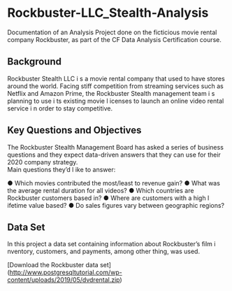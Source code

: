 # Rockbuster-LLC_Stealth-Analysis
Documentation of an Analysis Project done on the ficticious movie rental company Rockbuster, as part of the CF Data Analysis Certification course.

## Background
Rockbuster Stealth LLC i s a movie rental company that used to have stores around the
world. Facing stiff competition from streaming services such as Netflix and Amazon Prime,
the Rockbuster Stealth management team i s planning to use i ts existing movie l icenses to
launch an online video rental service i n order to stay competitive.

## Key Questions and Objectives
The Rockbuster Stealth Management Board has asked a series of business questions and
they expect data-driven answers that they can use for their 2020 company strategy.  
Main questions they’d l ike to answer:

  ● Which movies contributed the most/least to revenue gain?
  ● What was the average rental duration for all videos?
  ● Which countries are Rockbuster customers based in?
  ● Where are customers with a high l ifetime value based?
  ● Do sales figures vary between geographic regions?

## Data Set
In this project a data set containing information about Rockbuster’s
film i nventory, customers, and payments, among other thing, was used. 

[Download the Rockbuster data set] (http://www.postgresqltutorial.com/wp-content/uploads/2019/05/dvdrental.zip)
